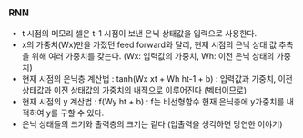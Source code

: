 ### RNN
- t 시점의 메모리 셀은 t-1 시점이 보낸 은닉 상태값을 입력으로 사용한다.
- x의 가중치(Wx)만을 가졌던 feed forward와 달리, 현재 시점의 은닉 상태 값 추측을 위해 여러 가중치를 갖는다. (Wx: 입력값의 가중치, Wh: 이전 은닉 상태의 가중치)
- 현재 시점의 은닉층 계산법 : tanh(Wx xt + Wh ht-1 + b) : 입력값과 가중치, 이전 상태값과 이전 상태값의 가중치의 내적으로 이루어진다 (벡터이므로)
- 현재 시점의 y 계산법 : f(Wy ht + b) : f는 비선형함수 현재 은닉층에 y가중치를 내적하여 y를 구할 수 있다.
- 은닉 상태들의 크기와 출력층의 크기는 같다 (입출력을 생각하면 당연한 이야기)